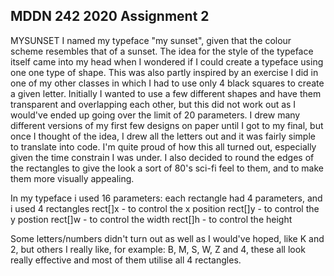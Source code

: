 ## MDDN 242 2020 Assignment 2

MYSUNSET
I named my typeface "my sunset", given that the colour scheme resembles that of a sunset. The idea for the style of the typeface itself came into my head when I wondered if I could create a typeface using one one type of shape. This was also partly inspired by an exercise I did in one of my other classes in which I had to use only 4 black squares to create a given letter. 
Initially I wanted to use a few different shapes and have them transparent and overlapping each other, but this did not work out as I would've ended up going over the limit of 20 parameters. 
I drew many different versions of my first few designs on paper until I got to my final, but once I thought of the idea, I drew all the letters out and it was fairly simple to translate into code. 
I'm quite proud of how this all turned out, especially given the time constrain I was under. I also decided to round the edges of the rectangles to give the look a sort of 80's sci-fi feel to them, and to make them more visually appealing. 

In my typeface i used 16 parameters:
each rectangle had 4 parameters, and i used 4 rectangles
rect[]x - to control the x position
rect[]y - to control the y postion
rect[]w - to control the width
rect[]h - to control the height

Some letters/numbers didn't turn out as well as I would've hoped, like K and 2, but others I really like, for example: B, M, S, W, Z and 4, these all look really effective and most of them utilise all 4 rectangles. 